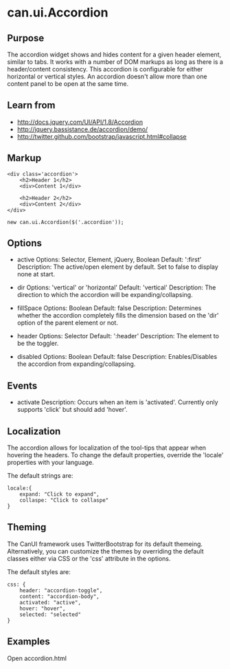 # can.ui.Accordion

## Purpose

The accordion widget shows and hides content for a given header element, similar to tabs.  It works with a number of DOM markups as long as there is a header/content consistency.  This accordion is configurable for either horizontal or vertical styles.  An accordion doesn't allow more than one content panel to be open at the same time.

## Learn from

- http://docs.jquery.com/UI/API/1.8/Accordion
- http://jquery.bassistance.de/accordion/demo/
- http://twitter.github.com/bootstrap/javascript.html#collapse

## Markup

	<div class='accordion'>
		<h2>Header 1</h2>
		<div>Content 1</div>
		
		<h2>Header 2</h2>
		<div>Content 2</div>
	</div>

	new can.ui.Accordion($('.accordion'));

## Options

- active
	Options: Selector, Element, jQuery, Boolean
	Default: ':first'
	Description: The active/open element by default. Set to false to display none at start.
	
- dir
	Options: 'vertical' or 'horizontal'
	Default: 'vertical'
	Description: The direction to which the accordion will be expanding/collapsing.
	
- fillSpace
	Options: Boolean
	Default: false
	Description: Determines whether the accordion completely fills the dimension based on the 'dir' option of the parent element or not.
	
- header
	Options: Selector
	Default: ':header'
	Description: The element to be the toggler.
	
- disabled
	Options: Boolean
	Default: false
	Description: Enables/Disables the accordion from expanding/collapsing.
	
## Events

- activate
	Description: Occurs when an item is 'activated'.  Currently only supports 'click' but should add 'hover'.

## Localization

The accordion allows for localization of the tool-tips that appear when hovering the headers.  To change the default properties, override the 'locale' properties with your language.

The default strings are:

	locale:{
		expand: "Click to expand",
		collaspe: "Click to collaspe"
	}

## Theming

The CanUI framework uses TwitterBootstrap for its default themeing.  Alternatively, you can customize the themes by overriding the default classes either via CSS or the 'css' attribute in the options.

The default styles are:

	css: {
		header: "accordion-toggle",
		content: "accordion-body",
		activated: "active",
		hover: "hover",
		selected: "selected"
	}

## Examples

Open accordion.html